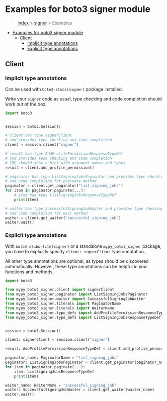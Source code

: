<a id="examples-for-boto3-signer-module"></a>

# Examples for boto3 signer module

> [Index](../README.md) > [signer](./README.md) > Examples

- [Examples for boto3 signer module](#examples-for-boto3-signer-module)
  - [Client](#client)
    - [Implicit type annotations](#implicit-type-annotations)
    - [Explicit type annotations](#explicit-type-annotations)

<a id="client"></a>

## Client

<a id="implicit-type-annotations"></a>

### Implicit type annotations

Can be used with `boto3-stubs[signer]` package installed.

Write your `signer` code as usual, type checking and code completion should
work out of the box.

```python
import boto3


session = boto3.Session()

# client has type signerClient
# and provides type checking and code completion
client = session.client("signer")

# result has type AddProfilePermissionResponseTypeDef
# and provides type checking and code completion
# IDE should show a hint with argument names and types
result = client.add_profile_permission()

# paginator has type ListSigningJobsPaginator and provides type checking
# and code completion for paginate method
paginator = client.get_paginator("list_signing_jobs")
for item in paginator.paginate(...):
    # item has type ListSigningJobsResponseTypeDef
    print(item)

# waiter has type SuccessfulSigningJobWaiter and provides type checking
# and code completion for wait method
waiter = client.get_waiter("successful_signing_job")
waiter.wait()
```

<a id="explicit-type-annotations"></a>

### Explicit type annotations

With `boto3-stubs-lite[signer]` or a standalone `mypy_boto3_signer` package,
you have to explicitly specify `client: signerClient` type annotation.

All other type annotations are optional, as types should be discovered
automatically. However, these type annotations can be helpful in your functions
and methods.

```python
import boto3

from mypy_boto3_signer.client import signerClient
from mypy_boto3_signer.paginator import ListSigningJobsPaginator
from mypy_boto3_signer.waiter import SuccessfulSigningJobWaiter
from mypy_boto3_signer.literals import PaginatorName
from mypy_boto3_signer.literals import WaiterName
from mypy_boto3_signer.type_defs import AddProfilePermissionResponseTypeDef
from mypy_boto3_signer.type_defs import ListSigningJobsResponseTypeDef


session = boto3.Session()

client: signerClient = session.client("signer")

result: AddProfilePermissionResponseTypeDef = client.add_profile_permission()

paginator_name: PaginatorName = "list_signing_jobs"
paginator: ListSigningJobsPaginator = client.get_paginator(paginator_name)
for item in paginator.paginate(...):
    item: ListSigningJobsResponseTypeDef
    print(item)

waiter_name: WaiterName = "successful_signing_job"
waiter: SuccessfulSigningJobWaiter = client.get_waiter(waiter_name)
waiter.wait()
```
